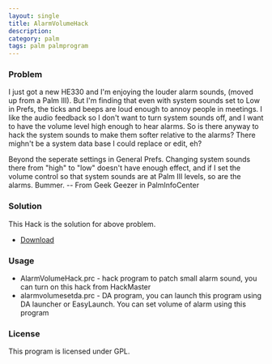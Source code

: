 ```yaml
---
layout: single
title: AlarmVolumeHack
description: 
category: palm
tags: palm palmprogram
---
```


### Problem

I just got a new HE330 and I'm enjoying the louder alarm sounds, (moved up from a Palm III). But I'm finding that even with system sounds set to Low in Prefs, the ticks and beeps are loud enough to annoy people in meetings. I like the audio feedback so I don't want to turn system sounds off, and I want to have the volume level high enough to hear alarms. So is there anyway to hack the system sounds to make them softer relative to the alarms? There mighn't be a system data base I could replace or edit, eh?  

Beyond the seperate settings in General Prefs. Changing system sounds there from "high" to "low" doesn't have enough effect, and if I set the volume control so that system sounds are at Palm III levels, so are the alarms. Bummer. -- From Geek Geezer in PalmInfoCenter

### Solution

This Hack is the solution for above problem.


- [Download](https://dl.dropboxusercontent.com/u/4345768/jmjeong.com/alarmvolumehack.zip)

### Usage

- AlarmVolumeHack.prc - hack program to patch small alarm sound, you can turn on this hack from HackMaster
- alarmvolumesetda.prc - DA program, you can launch this program using DA launcher or EasyLaunch. You can set volume of alarm using this program

### License

This program is licensed under GPL.
